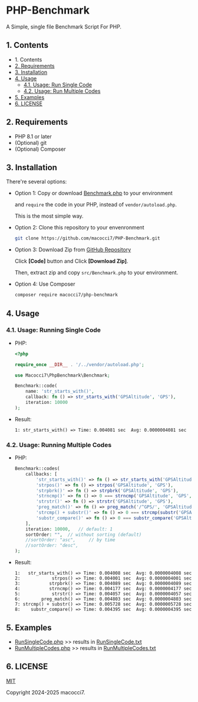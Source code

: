 # PHP-Benchmark

A Simple, single file Benchmark Script For PHP.

## 1. Contents

- 1\. Contents
- [2. Requirements](#2-requirements)
- [3. Installation](#3-installation)
- [4. Usage](#4-usage)
    - [4.1. Usage: Run Single Code](#41-usage-run-single-code)
    - [4.2. Usage: Run Multiple Codes](#42-usage-run-multiple-codes)
- [5. Examples](#5-examples)
- [6. LICENSE](#6-license)

## 2. Requirements

- PHP 8.1 or later
- (Optional) git
- (Optional) Composer

## 3. Installation

There're several options:

- Option 1: Copy or download [Benchmark.php](src/Benchmark.php) to your environment

    and `require` the code in your PHP, instead of `vendor/autoload.php`.

    This is the most simple way.

- Option 2: Clone this repository to your envenronment

    ```bash
    git clone https://github.com/macocci7/PHP-Benchmark.git
    ```

- Option 3: Download Zip from [GitHub Repository](https://github.com/macocci7/PHP-Benchmark)

    Click **[Code]** button and Click **\[Download Zip\]**.

    Then, extract zip and copy `src/Benchmark.php` to your environment.

- Option 4: Use Composer

    ```bash
    composer require macocci7/php-benchmark
    ```

## 4. Usage

### 4.1. Usage: Running Single Code

- PHP:


    ```php
    <?php

    require_once __DIR__ . '/../vendor/autoload.php';

    use Macocci7\PhpBenchmark\Benchmark;

    Benchmark::code(
        name: 'str_starts_with()',
        callback: fn () => str_starts_with('GPSAltitude', 'GPS'),
        iteration: 10000
    );
    ```

- Result:

    ```
    1: str_starts_with() => Time: 0.004081 sec  Avg: 0.0000004081 sec
    ```

### 4.2. Usage: Running Multiple Codes

- PHP:

    ```php
    Benchmark::codes(
        callbacks: [
            'str_starts_with()' => fn () => str_starts_with('GPSAltitude', 'GPS'),
            'strpos()' => fn () => strpos('GPSAltitude', 'GPS'),
            'strpbrk()' => fn () => strpbrk('GPSAltitude', 'GPS'),
            'strncmp()' => fn () => 0 === strncmp('GPSAltitude', 'GPS', 3),
            'strstr()' => fn () => strstr('GPSAltitude', 'GPS'),
            'preg_match()' => fn () => preg_match('/^GPS/', 'GPSAltitude'),
            'strcmp() + substr()' => fn () => 0 === strcmp(substr('GPSAltitude', 0, 3), 'GPS'),
            'substr_compare()' => fn () => 0 === substr_compare('GPSAltitude', 'GPS', 0, 3),
        ],
        iteration: 10000,   // default: 1
        sortOrder: "",  // without sorting (default)
        //sortOrder: "asc",     // by time
        //sortOrder: "desc",
    );
    ```

- Result:

    ```
    1:   str_starts_with() => Time: 0.004008 sec  Avg: 0.0000004008 sec
    2:            strpos() => Time: 0.004001 sec  Avg: 0.0000004001 sec
    3:           strpbrk() => Time: 0.004089 sec  Avg: 0.0000004089 sec
    4:           strncmp() => Time: 0.004177 sec  Avg: 0.0000004177 sec
    5:            strstr() => Time: 0.004057 sec  Avg: 0.0000004057 sec
    6:        preg_match() => Time: 0.004803 sec  Avg: 0.0000004803 sec
    7: strcmp() + substr() => Time: 0.005728 sec  Avg: 0.0000005728 sec
    8:    substr_compare() => Time: 0.004395 sec  Avg: 0.0000004395 sec
    ```

## 5. Examples

- [RunSingleCode.php](examples/RunSingleCode.php) >> results in [RunSingleCode.txt](examples/RunSingleCode.txt)
- [RunMultipleCodes.php](examples/RunMultipleCodes.php) >> results in [RunMultipleCodes.txt](examples/RunMultipleCodes.txt)

## 6. LICENSE

[MIT](LICENSE)

Copyright 2024-2025 macocci7.
